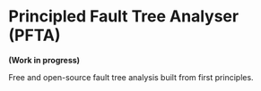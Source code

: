 # Principled Fault Tree Analyser (PFTA)

**(Work in progress)**

Free and open-source fault tree analysis built from first principles.
